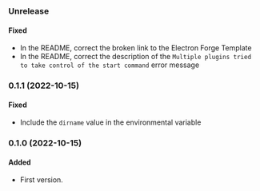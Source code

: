 ### Unrelease

#### Fixed

- In the README, correct the broken link to the Electron Forge Template
- In the README, correct the description of the
  `Multiple plugins tried to take control of the start command`
  error message

### 0.1.1 (2022-10-15)

#### Fixed

- Include the `dirname` value in the environmental variable

### 0.1.0 (2022-10-15)

#### Added

- First version.
